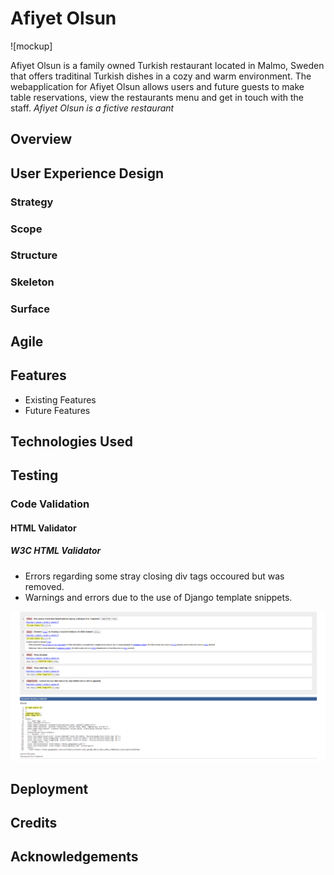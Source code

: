 # Afiyet Olsun

![mockup]

Afiyet Olsun is a family owned Turkish restaurant located in Malmo, Sweden that offers traditinal Turkish dishes in a cozy and warm environment. 
The webapplication for Afiyet Olsun allows users and future guests to make table reservations, view the restaurants menu and get in touch with the staff.
*Afiyet Olsun is a fictive restaurant*

## Overview

## User Experience Design
### Strategy

### Scope

### Structure

### Skeleton


### Surface

## Agile

## Features
* Existing Features
* Future Features

## Technologies Used

## Testing

### Code Validation
#### HTML Validator
##### W3C HTML Validator

* Errors regarding some stray closing div tags occoured but was removed.
* Warnings and errors due to the use of Django template snippets.

![wc3 html validator](docs/readme_img/base.w3-ao.png)

## Deployment

## Credits

## Acknowledgements


